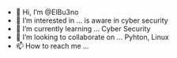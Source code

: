 - 👋 Hi, I’m @ElBu3no
- 👀 I’m interested in ... is aware in cyber security
- 🌱 I’m currently learning ... Cyber Security
- 💞️ I’m looking to collaborate on ... Pyhton, Linux
- 📫 How to reach me ...

<!---
ElBu3no/ElBu3no is a ✨ special ✨ repository because its `README.md` (this file) appears on your GitHub profile.
You can click the Preview link to take a look at your changes.
--->

